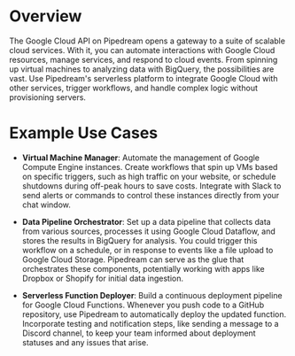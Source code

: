 # Overview

The Google Cloud API on Pipedream opens a gateway to a suite of scalable cloud services. With it, you can automate interactions with Google Cloud resources, manage services, and respond to cloud events. From spinning up virtual machines to analyzing data with BigQuery, the possibilities are vast. Use Pipedream's serverless platform to integrate Google Cloud with other services, trigger workflows, and handle complex logic without provisioning servers.

# Example Use Cases

- **Virtual Machine Manager**: Automate the management of Google Compute Engine instances. Create workflows that spin up VMs based on specific triggers, such as high traffic on your website, or schedule shutdowns during off-peak hours to save costs. Integrate with Slack to send alerts or commands to control these instances directly from your chat window.

- **Data Pipeline Orchestrator**: Set up a data pipeline that collects data from various sources, processes it using Google Cloud Dataflow, and stores the results in BigQuery for analysis. You could trigger this workflow on a schedule, or in response to events like a file upload to Google Cloud Storage. Pipedream can serve as the glue that orchestrates these components, potentially working with apps like Dropbox or Shopify for initial data ingestion.

- **Serverless Function Deployer**: Build a continuous deployment pipeline for Google Cloud Functions. Whenever you push code to a GitHub repository, use Pipedream to automatically deploy the updated function. Incorporate testing and notification steps, like sending a message to a Discord channel, to keep your team informed about deployment statuses and any issues that arise.
